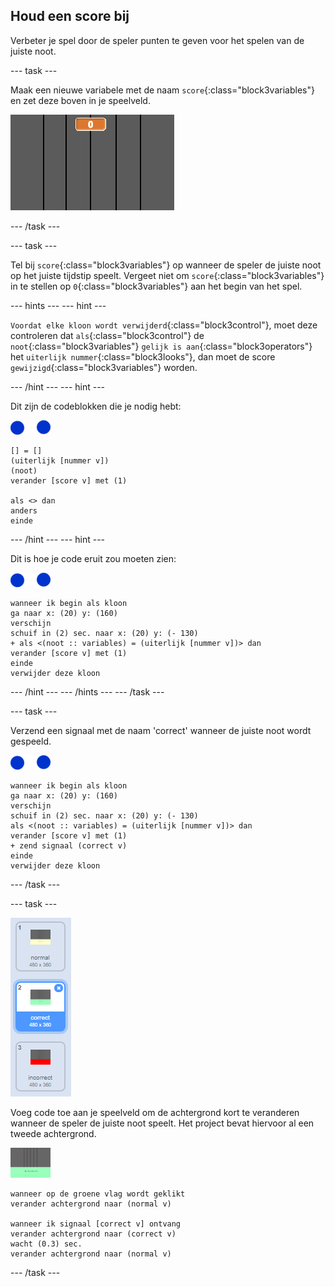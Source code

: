 ## Houd een score bij

Verbeter je spel door de speler punten te geven voor het spelen van de juiste noot.

\--- task \---

Maak een nieuwe variabele met de naam `score`{:class="block3variables"} en zet deze boven in je speelveld.

![Een score toevoegen](images/add-score.png)

\--- /task \---

\--- task \---

Tel bij `score`{:class="block3variables"} op wanneer de speler de juiste noot op het juiste tijdstip speelt. Vergeet niet om `score`{:class="block3variables"} in te stellen op `0`{:class="block3variables"} aan het begin van het spel.

\--- hints \--- \--- hint \---

`Voordat elke kloon wordt verwijderd`{:class="block3control"}, moet deze controleren dat `als`{:class="block3control"} de `noot`{:class="block3variables"} `gelijk is aan`{:class="block3operators"} het `uiterlijk nummer`{:class="block3looks"}, dan moet de score `gewijzigd`{:class="block3variables"} worden.

\--- /hint \--- \--- hint \---

Dit zijn de codeblokken die je nodig hebt:

![noot](images/note-sprite.png)

```blocks3
[] = []
(uiterlijk [nummer v])
(noot)
verander [score v] met (1)

als <> dan
anders
einde
```

\--- /hint \--- \--- hint \---

Dit is hoe je code eruit zou moeten zien:

![noot](images/note-sprite.png)

```blocks3
wanneer ik begin als kloon
ga naar x: (20) y: (160)
verschijn
schuif in (2) sec. naar x: (20) y: (- 130)
+ als <(noot :: variables) = (uiterlijk [nummer v])> dan
verander [score v] met (1)
einde
verwijder deze kloon
```

\--- /hint \--- \--- /hints \--- \--- /task \---

\--- task \---

Verzend een signaal met de naam 'correct' wanneer de juiste noot wordt gespeeld.

![noot](images/note-sprite.png)

```blocks3
wanneer ik begin als kloon
ga naar x: (20) y: (160)
verschijn
schuif in (2) sec. naar x: (20) y: (- 130)
als <(noot :: variables) = (uiterlijk [nummer v])> dan
verander [score v] met (1)
+ zend signaal (correct v)
einde
verwijder deze kloon
```

\--- /task \---

\--- task \---

![Juiste achtergrond speelveld](images/correct-costume.png)

Voeg code toe aan je speelveld om de achtergrond kort te veranderen wanneer de speler de juiste noot speelt. Het project bevat hiervoor al een tweede achtergrond.

![speelveld](images/stage.png)

```blocks3
wanneer op de groene vlag wordt geklikt
verander achtergrond naar (normal v)

wanneer ik signaal [correct v] ontvang
verander achtergrond naar (correct v)
wacht (0.3) sec.
verander achtergrond naar (normal v)
```

\--- /task \---